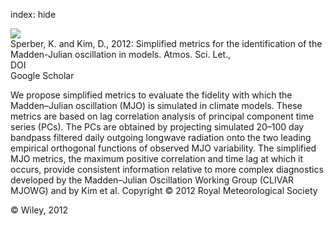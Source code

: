index: hide

<div class="Citation">
    <div class="Citation-thumb CitationThumb-linked"  data-href="https://doi.org/10.1002/asl.378">
      <img src="https://static.claimspace.cloud/climate-study-static/refs/thumbs/9/Sperber_and_Kim_2012-thumb.png" />
    </div>

  <div class="Citation-body">
    <div class="Citation-text">Sperber, K. and Kim, D., 2012: Simplified metrics for the identification of the Madden-Julian oscillation in models. <span class="Article-journal">Atmos. Sci. Let., </span><span class="Article-volume"></span></div>
    <div class="Citation-links">
      <div class="CitationLink" data-href="https://doi.org/10.1002/asl.378">
        <div class="CitationLink-icon CitationLink-Doi"></div>
        <div class="CitationLink-text">DOI</div>
      </div>
      <div class="CitationLink" data-href="https://scholar.google.com/scholar?q=10.1002/asl.378">
        <div class="CitationLink-icon CitationLink-Scholar"></div>
        <div class="CitationLink-text">Google Scholar</div>
      </div>
    </div>
  </div>
</div>

We propose simplified metrics to evaluate the fidelity with which the Madden–Julian oscillation (MJO) is simulated in climate models. These metrics are based on lag correlation analysis of principal component time series (PCs). The PCs are obtained by projecting simulated 20–100 day bandpass filtered daily outgoing longwave radiation onto the two leading empirical orthogonal functions of observed MJO variability. The simplified MJO metrics, the maximum positive correlation and time lag at which it occurs, provide consistent information relative to more complex diagnostics developed by the Madden–Julian Oscillation Working Group (CLIVAR MJOWG) and by Kim et al. Copyright © 2012 Royal Meteorological Society

<div class="Citation-copy">
&copy; Wiley, 2012
</div>
